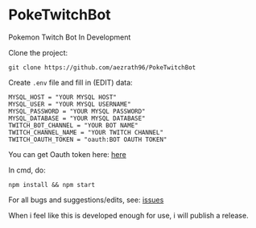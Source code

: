 # PokeTwitchBot
 Pokemon Twitch Bot In Development

Clone the project:

`git clone https://github.com/aezrath96/PokeTwitchBot`

Create `.env` file and fill in (EDIT) data:

```
MYSQL_HOST = "YOUR MYSQL HOST"
MYSQL_USER = "YOUR MYSQL USERNAME"
MYSQL_PASSWORD = "YOUR MYSQL PASSWORD"
MYSQL_DATABASE = "YOUR MYSQL DATABASE"
TWITCH_BOT_CHANNEL = "YOUR BOT NAME"
TWITCH_CHANNEL_NAME = "YOUR TWITCH CHANNEL"
TWITCH_OAUTH_TOKEN = "oauth:BOT OAUTH TOKEN"
```

You can get Oauth token here:
[here](https://twitchapps.com/tmi/)

In cmd, do:

`npm install && npm start`

For all bugs and suggestions/edits, see:
[issues](https://github.com/aezrath96/PokeTwitchBot/issues)

When i feel like this is developed enough for use, i will publish a release.